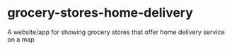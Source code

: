 # grocery-stores-home-delivery
A website/app for showing grocery stores that offer home delivery service on a map

